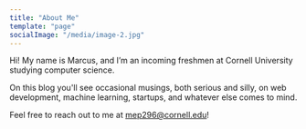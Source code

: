 ```yaml
---
title: "About Me"
template: "page"
socialImage: "/media/image-2.jpg"
---
```


Hi! My name is Marcus, and I’m an incoming freshmen at Cornell University studying computer science.

On this blog you'll see occasional musings, both  serious and silly, on web development, machine learning, startups, and whatever else comes to mind.

Feel free to reach out to me at [mep296@cornell.edu](mailto:mep296@cornell.edu)!